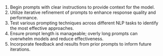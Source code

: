 1. Begin prompts with clear instructions to provide context for the model.
2. Utilize iterative refinement of prompts to enhance response quality and performance.
3. Test various prompting techniques across different NLP tasks to identify the most effective approaches.
4. Ensure prompt length is manageable; overly long prompts can overwhelm models and reduce effectiveness.
5. Incorporate feedback and results from prior prompts to inform future iterations.